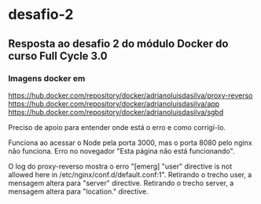 # desafio-2
## Resposta ao desafio 2 do módulo Docker do curso Full Cycle 3.0

### Imagens docker em
https://hub.docker.com/repository/docker/adrianoluisdasilva/proxy-reverso<br>
https://hub.docker.com/repository/docker/adrianoluisdasilva/app<br>
https://hub.docker.com/repository/docker/adrianoluisdasilva/sgbd<br>

Preciso de apoio para entender onde está o erro e como corrigí-lo.

Funciona ao acessar o Node pela porta 3000, mas o porta 8080 pelo nginx não funciona.
Erro no novegador "Esta página não está funcionando".

O log do proxy-reverso mostra o erro "[emerg] "user" directive is not allowed here in /etc/nginx/conf.d/default.conf:1".
Retirando o trecho user, a mensagem altera para "server" directive.
Retirando o trecho server, a mensagem altera para "location." directive.

